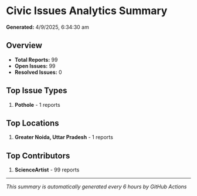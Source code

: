 #  Civic Issues Analytics Summary

**Generated:** 4/9/2025, 6:34:30 am

##  Overview
- **Total Reports:** 99
- **Open Issues:** 99
- **Resolved Issues:** 0

##  Top Issue Types
1. **Pothole** - 1 reports

##  Top Locations
1. **Greater Noida, Uttar Pradesh** - 1 reports

##  Top Contributors
1. **ScienceArtist** - 99 reports

---
*This summary is automatically generated every 6 hours by GitHub Actions*
